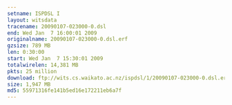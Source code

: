 ```yaml
---
setname: ISPDSL I
layout: witsdata
tracename: 20090107-023000-0.dsl
end: Wed Jan  7 16:00:01 2009
originalname: 20090107-023000-0.dsl.erf
gzsize: 789 MB
len: 0:30:00
start: Wed Jan  7 15:30:01 2009
totalwirelen: 14,381 MB
pkts: 25 million
download: ftp://wits.cs.waikato.ac.nz/ispdsl/1/20090107-023000-0.dsl.erf.gz
size: 1,947 MB
md5: 55971316fe141b5ed16e172211eb6a7f
---
```


